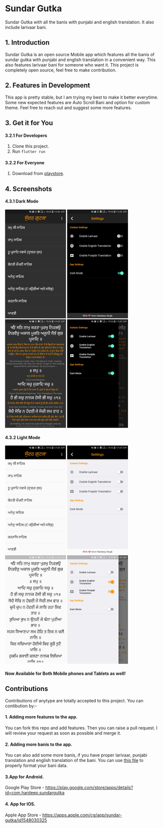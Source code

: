 # Sundar Gutka

Sundar Gutka with all the banis with punjabi and english translation. It also include larivaar bani.

## 1. Introduction
Sundar Gutka is an open source Mobile app which features all the banis of sundar gutka with punjabi and english translation in a convenient way. This also features larivaar bani for someone who want it. This project is completely open source, feel free to make contribution.

## 2. Features in Development

This app is pretty stable, but I am trying my best to make it better everytime. Some new expected features are Auto Scroll Bani and option for custom theme. Feel free to reach out and suggest some more features.

## 3. Get it for You

#### 3.2.1 For Developers
1. Clone this project.
2. Run `flutter run`
#### 3.2.2 For Everyone

1. Download from [playstore](https://play.google.com/store/apps/details?id=com.hardeep.sundargutka).


## 4. Screenshots

#### 4.3.1 Dark Mode
<p float="left">  
  <img src="screenshots/dark_list.jpeg" width="200" />
  <img src="screenshots/dark_settings.jpeg" width="200" /> 
  <img src="screenshots/dark_bani.jpeg" width="200" />
  <img src="screenshots/dark_side.jpeg" width="200" />
</p>

#### 4.3.2 Light Mode
<p float="left">  
  <img src="screenshots/light_list.jpeg" width="200" />
  <img src="screenshots/light_settings.jpeg" width="200" /> 
  <img src="screenshots/light_bani.jpeg" width="200" />
  <img src="screenshots/light_side.jpeg" width="200" />
</p>

#### Now Available for Both Mobile phones and Tablets as well!

## Contributions

Contributions of anytype are totally accepted to this project. You can contibution by:- 
#### 1. Adding more features to the app.

You can fork this repo and add features. Then you can raise a pull request. I will review your request as soon as possible and merge it.

#### 2. Adding more banis to the app.

You can also add some more banis, if you have proper larivaar, punjabi translation and english translation of the bani. You can use [this file](https://github.com/Hardeepsingh980/Sundar-Gutka/blob/master/convertToMyConventionJson.py) to properly format your bani data.

#### 3.App for Android.

Google Play Store - https://play.google.com/store/apps/details?id=com.hardeep.sundargutka

#### 4. App for IOS.

Apple App Store - https://apps.apple.com/cg/app/sundar-gutka/id1548030325
